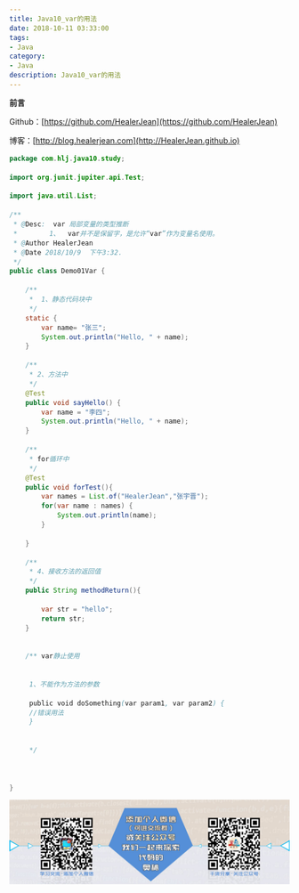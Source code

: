 ```yaml
---
title: Java10_var的用法
date: 2018-10-11 03:33:00
tags: 
- Java
category: 
- Java
description: Java10_var的用法
---
```

**前言**     

 Github：[https://github.com/HealerJean](https://github.com/HealerJean)         

 博客：[http://blog.healerjean.com](http://HealerJean.github.io)             





```java
package com.hlj.java10.study;

import org.junit.jupiter.api.Test;

import java.util.List;

/**
 * @Desc:  var 局部变量的类型推断
 *        1、  var并不是保留字，是允许“var”作为变量名使用。
 * @Author HealerJean
 * @Date 2018/10/9  下午3:32.
 */
public class Demo01Var {

    /**
     *  1、静态代码块中
     */
    static {
        var name= "张三";
        System.out.println("Hello, " + name);
    }

    /**
     * 2、方法中
     */
    @Test
    public void sayHello() {
        var name = "李四";
        System.out.println("Hello, " + name);
    }

    /**
     * for循环中
     */
    @Test
    public void forTest(){
        var names = List.of("HealerJean","张宇晋");
        for(var name : names) {
            System.out.println(name);
        }

    }

    /**
     * 4、接收方法的返回值
     */
    public String methodReturn(){

        var str = "hello";
        return str;
    }


    /** var静止使用


     1、不能作为方法的参数

     public void doSomething(var param1, var param2) {
     //错误用法
     }


     */



}


```







![ContactAuthor](https://raw.githubusercontent.com/HealerJean/HealerJean.github.io/master/assets/img/artical_bottom.jpg)  




<!-- Gitalk 评论 start  -->

<link rel="stylesheet" href="https://unpkg.com/gitalk/dist/gitalk.css">
<script src="https://unpkg.com/gitalk@latest/dist/gitalk.min.js"></script> 
<div id="gitalk-container"></div>    
 <script type="text/javascript">
    var gitalk = new Gitalk({
		clientID: `1d164cd85549874d0e3a`,
		clientSecret: `527c3d223d1e6608953e835b547061037d140355`,
		repo: `HealerJean.github.io`,
		owner: 'HealerJean',
		admin: ['HealerJean'],
		id: '1s9WFkp3jHJAy2Dr',
    });
    gitalk.render('gitalk-container');
</script> 

<!-- Gitalk end -->

